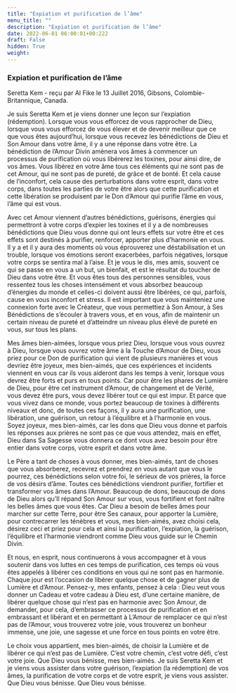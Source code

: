 ```yaml
---
title: "Expiation et purification de l’âme"
menu_title: ""
description: "Expiation et purification de l’âme"
date: 2022-06-01 06:00:01+00:222
draft: False
hidden: True
weight:
---
```

### Expiation et purification de l’âme

Seretta Kem - reçu par Al Fike le 13 Juillet 2016, Gibsons, Colombie-Britannique, Canada.

Je suis Seretta Kem et je viens donner une leçon sur l’expiation (rédemption). Lorsque vous vous efforcez de vous rapprocher de Dieu, lorsque vous vous efforcez de vous élever et de devenir meilleur que ce que vous êtes aujourd’hui, lorsque vous recevez les bénédictions de Dieu et Son Amour dans votre âme, il y a une réponse dans votre être. La bénédiction de l’Amour Divin amènera vos âmes à commencer un processus de purification où vous libérerez les toxines, pour ainsi dire, de vos âmes. Vous libérez en votre âme tous ces éléments qui ne sont pas de cet Amour, qui ne sont pas de pureté, de grâce et de bonté. Et cela cause de l’inconfort, cela cause des perturbations dans votre esprit, dans votre corps, dans toutes les parties de votre être alors que cette purification et cette libération se produisent par le Don d’Amour qui purifie l’âme en vous, l’âme qui est vous.

Avec cet Amour viennent d’autres bénédictions, guérisons, énergies qui permettront à votre corps d’expier les toxines et il y a de nombreuses bénédictions que Dieu vous donne qui ont leurs effets sur votre être et ces effets sont destinés à purifier, renforcer, apporter plus d’harmonie en vous. Il y a et il y aura des moments où vous éprouverez une déstabilisation et un trouble, lorsque vos émotions seront exacerbées, parfois négatives, lorsque votre corps se sentira mal à l’aise. Et je vous le dis, mes amis, souvent ce qui se passe en vous a un but, un bienfait, et est le résultat du toucher de Dieu dans votre être. Et vous êtes tous des personnes sensibles, vous ressentez tous les choses intensément et vous absorbez beaucoup d’énergies du monde et celles-ci doivent aussi être libérées, ce qui, parfois, cause en vous inconfort et stress. Il est important que vous mainteniez une connexion forte avec le Créateur, que vous permettiez à Son Amour, à Ses Bénédictions de s’écouler à travers vous, et en vous, afin de maintenir un certain niveau de pureté et d’atteindre un niveau plus élevé de pureté en vous, sur tous les plans.

Mes âmes bien-aimées, lorsque vous priez Dieu, lorsque vous vous ouvrez à Dieu, lorsque vous ouvrez votre âme à la Touche d’Amour de Dieu, vous priez pour ce Don de purification qui vient de plusieurs manières et vous devriez être joyeux, mes bien-aimés, que ces expériences et incidents viennent en vous car ils vous aideront dans les temps à venir, lorsque vous devrez être forts et purs en tous points. Car pour être les phares de Lumière de Dieu, pour être cet instrument d’Amour, de changement et de Vérité, vous devez être purs, vous devez libérer tout ce qui est impur. Et parce que vous vivez dans ce monde, vous portez beaucoup de toxines à différents niveaux et donc, de toutes ces façons, il y aura une purification, une libération, une guérison, un retour à l’équilibre et à l’harmonie en vous. Soyez joyeux, mes bien-aimés, car les dons que Dieu vous donne et parfois les réponses aux prières ne sont pas ce que vous attendez, mais en effet, Dieu dans Sa Sagesse vous donnera ce dont vous avez besoin pour être entier dans votre corps, votre esprit et dans votre âme.

Le Père a tant de choses à vous donner, mes bien-aimés, tant de choses que vous absorberez, recevrez et prendrez en vous autant que vous le pourrez, ces bénédictions selon votre foi, le sérieux de vos prières, la force de vos désirs d’âme. Toutes ces bénédictions viendront purifier, fortifier et transformer vos âmes dans l’Amour. Beaucoup de dons, beaucoup de dons de Dieu alors qu’Il répand Son Amour sur vous, vous fortifient et font naître les belles âmes que vous êtes. Car Dieu a besoin de belles âmes pour marcher sur cette Terre, pour être Ses canaux, pour apporter la Lumière, pour contrecarrer les ténèbres et vous, mes bien-aimés, avez choisi cela, désirez ceci et priez pour cela et ainsi la purification, l’expiation, la guérison, l’équilibre et l’harmonie viendront comme Dieu vous guide sur le Chemin Divin.

Et nous, en esprit, nous continuerons à vous accompagner et à vous soutenir dans vos luttes en ces temps de purification, ces temps où vous êtes appelés à libérer ces conditions en vous qui ne sont pas en harmonie. Chaque jour est l’occasion de libérer quelque chose et de gagner plus de Lumière et d’Amour. Pensez-y, mes enfants, pensez à cela : Dieu veut vous donner un Cadeau et votre cadeau à Dieu est, d’une certaine manière, de libérer quelque chose qui n’est pas en harmonie avec Son Amour, de demander, pour cela, d’embrasser ce processus de purification et en embrassant et libérant et en permettant à L’Amour de remplacer ce qui n’est pas de l’Amour, vous trouverez votre joie, vous trouverez un bonheur immense, une joie, une sagesse et une force en tous points en votre être.

Le choix vous appartient, mes bien-aimés, de choisir la Lumière et de libérer ce qui n’est pas de Lumière. C’est votre chemin, c’est votre défi, c’est votre joie. Que Dieu vous bénisse, mes bien-aimés. Je suis Seretta Kem et je viens vous assister dans votre guérison, l’expiation (la rédemption) de vos âmes, la purification de votre corps et de votre esprit, je viens vous assister. Que Dieu vous bénisse. Que Dieu vous bénisse.